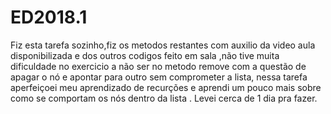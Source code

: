 # ED2018.1

Fiz esta tarefa sozinho,fiz os metodos restantes com auxilio da video aula disponibilizada e dos outros codigos feito em sala ,não tive muita dificuldade no exercicio a não ser no metodo remove com a questão de apagar o nó e apontar para outro sem comprometer a lista, nessa tarefa aperfeiçoei meu aprendizado de recurções e aprendi um pouco mais sobre como se comportam os nós dentro da lista . Levei cerca de 1 dia pra fazer.

